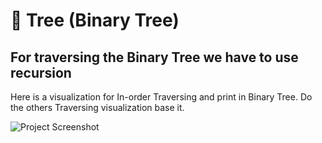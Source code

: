 # 📌 Tree (Binary Tree)

## For traversing the Binary Tree we have to use recursion

Here is a visualization for In-order Traversing and print in Binary Tree. Do the others Traversing visualization base it.

![Project Screenshot](asset/Untitled-2025-05-16-1832%20(1).png)

